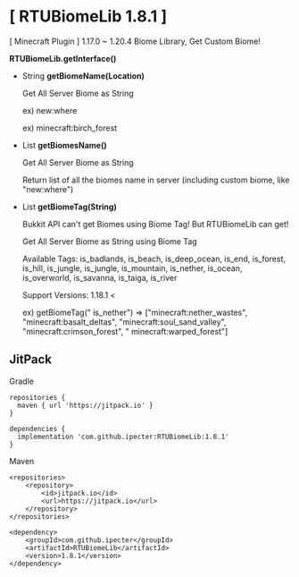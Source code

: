 # [ RTUBiomeLib 1.8.1 ]

[ Minecraft Plugin ] 1.17.0 ~ 1.20.4 Biome Library, Get Custom Biome!

**RTUBiomeLib.getInterface()**

- String **getBiomeName(Location)**

  Get All Server Biome as String

  ex) new:where

  ex) minecraft:birch_forest

- List<String> **getBiomesName()**

  Get All Server Biome as String

  Return list of all the biomes name in server (including custom biome, like "new:where")

- List<String> **getBiomeTag(String)**

  Bukkit API can't get Biomes using Biome Tag! But RTUBiomeLib can get!

  Get All Server Biome as String using Biome Tag

  Available Tags: is_badlands, is_beach, is_deep_ocean, is_end, is_forest, is_hill, is_jungle, is_jungle, is_mountain,
  is_nether, is_ocean, is_overworld, is_savanna, is_taiga,
  is_river

  Support Versions: 1.18.1 <

  ex) getBiomeTag("
  is_nether") => ["minecraft:nether_wastes", "minecraft:basalt_deltas", "minecraft:soul_sand_valley", "minecraft:crimson_forest", "
  minecraft:warped_forest"]

## JitPack

Gradle

```
repositories {
  maven { url 'https://jitpack.io' }
}

dependencies {
  implementation 'com.github.ipecter:RTUBiomeLib:1.8.1'
}
```

Maven

```access transformers
<repositories>
    <repository>
        <id>jitpack.io</id>
        <url>https://jitpack.io</url>
    </repository>
</repositories>

<dependency>
    <groupId>com.github.ipecter</groupId>
    <artifactId>RTUBiomeLib</artifactId>
    <version>1.8.1</version>
</dependency>
```
